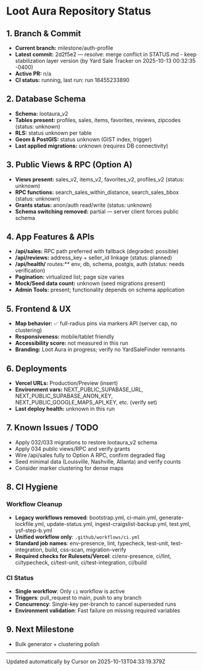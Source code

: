 # Loot Aura Repository Status

## 1. Branch & Commit
- **Current branch:** milestone/auth-profile
- **Latest commit:** 2d2f5e2 — resolve: merge conflict in STATUS.md - keep stabilization layer version (by Yard Sale Tracker on 2025-10-13 00:32:35 -0400)
- **Active PR:** n/a
- **CI status:** running, last run: run 18455233890

## 2. Database Schema
- **Schema:** lootaura_v2
- **Tables present:** profiles, sales, items, favorites, reviews, zipcodes (status: unknown)
- **RLS:** status unknown per table
- **Geom & PostGIS:** status unknown (GIST index, trigger)
- **Last applied migrations:** unknown (requires DB connectivity)

## 3. Public Views & RPC (Option A)
- **Views present:** sales_v2, items_v2, favorites_v2, profiles_v2 (status: unknown)
- **RPC functions:** search_sales_within_distance, search_sales_bbox (status: unknown)
- **Grants status:** anon/auth read/write (status: unknown)
- **Schema switching removed:** partial — server client forces public schema

## 4. App Features & APIs
- **/api/sales:** RPC path preferred with fallback (degraded: possible)
- **/api/reviews:** address_key + seller_id linkage (status: planned)
- **/api/health/** routes:** env, db, schema, postgis, auth (status: needs verification)
- **Pagination:** virtualized list; page size varies
- **Mock/Seed data count:** unknown (seed migrations present)
- **Admin Tools:** present; functionality depends on schema application

## 5. Frontend & UX
- **Map behavior:** ✅ full-radius pins via markers API (server cap, no clustering)
- **Responsiveness:** mobile/tablet friendly
- **Accessibility score:** not measured in this run
- **Branding:** Loot Aura in progress; verify no YardSaleFinder remnants

## 6. Deployments
- **Vercel URLs:** Production/Preview (insert)
- **Environment vars:** NEXT_PUBLIC_SUPABASE_URL, NEXT_PUBLIC_SUPABASE_ANON_KEY, NEXT_PUBLIC_GOOGLE_MAPS_API_KEY, etc. (verify set)
- **Last deploy health:** unknown in this run

## 7. Known Issues / TODO
- Apply 032/033 migrations to restore lootaura_v2 schema
- Apply 034 public views/RPC and verify grants
- Wire /api/sales fully to Option A RPC, confirm degraded flag
- Seed minimal data (Louisville, Nashville, Atlanta) and verify counts
- Consider marker clustering for dense maps

## 8. CI Hygiene

### Workflow Cleanup
- **Legacy workflows removed**: bootstrap.yml, ci-main.yml, generate-lockfile.yml, update-status.yml, ingest-craigslist-backup.yml, test.yml, ysf-step-b.yml
- **Unified workflow only**: `.github/workflows/ci.yml`
- **Standard job names**: env-presence, lint, typecheck, test-unit, test-integration, build, css-scan, migration-verify
- **Required checks for Rulesets/Vercel**: ci/env-presence, ci/lint, ci/typecheck, ci/test-unit, ci/test-integration, ci/build

### CI Status
- **Single workflow**: Only `ci` workflow is active
- **Triggers**: pull_request to main, push to any branch
- **Concurrency**: Single-key per-branch to cancel superseded runs
- **Environment validation**: Fast failure on missing required variables

## 9. Next Milestone
- Bulk generator + clustering polish

---
Updated automatically by Cursor on 2025-10-13T04:33:19.379Z
